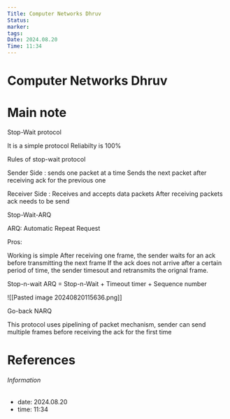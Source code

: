 ```yaml
---
Title: Computer Networks Dhruv
Status: 
marker: 
tags: 
Date: 2024.08.20
Time: 11:34
---
```

# Computer Networks Dhruv

# Main note

Stop-Wait protocol

It is a simple protocol
Reliabilty is 100%

Rules of stop-wait protocol

Sender Side : sends one packet at a time
			 Sends the next packet after receiving ack for the previous one

Receiver Side : Receives and accepts data packets
		      After receiving packets ack needs to be send


Stop-Wait-ARQ

ARQ: Automatic Repeat Request

Pros:

Working is simple
After receiving one frame, the sender waits for an ack before transmitting the next frame
If the ack does not arrive after a certain period of time, the sender timesout and retransmits the orignal frame.


Stop-n-wait ARQ = Stop-n-Wait + Timeout timer + Sequence number

![[Pasted image 20240820115636.png]]


Go-back NARQ

This protocol uses pipelining of packet mechanism, sender can send multiple frames before receiving the ack for the first time



# References


###### Information
- date: 2024.08.20
- time: 11:34